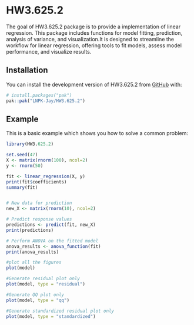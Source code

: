 
# HW3.625.2

<!-- badges: start -->
<!-- badges: end -->

The goal of HW3.625.2 package is to provide a implementation of linear regression. This package  includes functions for model fitting, prediction, analysis of variance, and visualization.It is designed to streamline the workflow for linear regression, offering tools to fit models, assess model performance, and visualize results.

## Installation

You can install the development version of HW3.625.2 from [GitHub](https://github.com/) with:

``` r
# install.packages("pak")
pak::pak("LNPK-Jay/HW3.625.2")
```

## Example

This is a basic example which shows you how to solve a common problem:

``` r
library(HW3.625.2)

set.seed(47)
X <- matrix(rnorm(100), ncol=2)  
y <- rnorm(50)                  

fit <- linear_regression(X, y)
print(fit$coefficients)
summary(fit)


# New data for prediction
new_X <- matrix(rnorm(10), ncol=2)

# Predict response values
predictions <- predict(fit, new_X)
print(predictions)

# Perform ANOVA on the fitted model
anova_results <- anova_function(fit)
print(anova_results)

#plot all the figures
plot(model)

#Generate residual plot only 
plot(model, type = "residual")

#Generate QQ plot only
plot(model, type = "qq")

#Generate standardized residual plot only
plot(model, type = "standardized")


```

